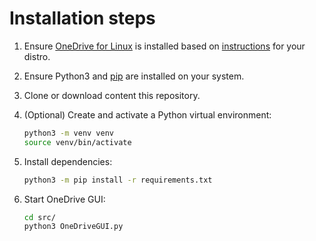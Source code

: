 # Installation steps

1) Ensure [OneDrive for Linux](https://abraunegg.github.io/) is installed based on [instructions](https://github.com/abraunegg/onedrive/blob/master/docs/INSTALL.md) for your distro. 
1) Ensure Python3 and [pip](https://pip.pypa.io/en/stable/installation/) are installed on your system. 
1) Clone or download content this repository.
1) (Optional) Create and activate a Python virtual environment:
	```sh
	python3 -m venv venv
	source venv/bin/activate
	```
1) Install dependencies:
	```sh
	python3 -m pip install -r requirements.txt
	```

1) Start OneDrive GUI:
    ```sh
    cd src/
    python3 OneDriveGUI.py
    ```
